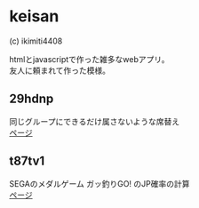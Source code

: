 # keisan
(c) ikimiti4408  
  
htmlとjavascriptで作った雑多なwebアプリ。  
友人に頼まれて作った模様。  

## 29hdnp
同じグループにできるだけ属さないような席替え  
[ページ](https://ikimiti4408.github.io/keisan/29hdnp/index.html)

## t87tv1
SEGAのメダルゲーム ガッ釣りGO! のJP確率の計算  
[ページ](https://ikimiti4408.github.io/keisan/t87tv1/index.html)
